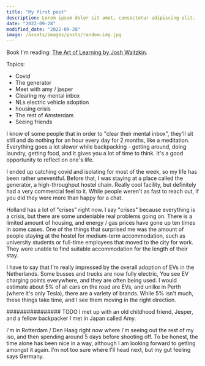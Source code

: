 ```yaml
---
title: "My first post"
description: Lorem ipsum dolor sit amet, consectetur adipiscing elit.
date: "2022-09-28"
modified_date: "2022-09-28"
image: /assets/images/posts/random-img.jpg
---
```


Book I'm reading: [The Art of Learning by Josh Waitzkin](https://www.goodreads.com/review/show/5015755977).

Topics:
- Covid
- The generator
- Meet with amy / jasper
- Clearing my mental inbox
- NLs electric vehicle adoption
- housing crisis
- The rest of Amsterdam
- Seeing friends 



I know of some people that in order to "clear their mental inbox", they'll sit still and do nothing for an hour every day for 2 months, like a meditation. Everything goes a lot slower while backpacking - getting around, doing laundry, getting food, and it gives you a lot of time to think. It's a good opportunity to reflect on one's life.

I ended up catching covid and isolating for most of the week, so my life has been rather uneventful. Before that, I was staying at a place called the generator, a high-throughput hostel chain. Really cool facility, but definitely had a very commercial feel to it. While people weren't as fast to reach out, if you did they were more than happy for a chat.

Holland has a lot of "crises" right now. I say "crises" because everything is a crisis, but there are some undeniable real problems going on. There is a limited amount of housing, and energy / gas prices have gone up ten times in some cases. One of the things that surprised me was the amount of people staying at the hostel for medium-term accommodation, such as university students or full-time employees that moved to the city for work. They were unable to find suitable accommodation for the length of their stay.

I have to say that I'm really impressed by the overall adoption of EVs in the Netherlands. Some busses and trucks are now fully electric, You see EV charging points everywhere, and they are often being used. I would estimate about 5% of all cars on the road are EVs, and unlike in Perth (where it's only Tesla), there are a variety of brands. While 5% isn't much, these things take time, and I see them moving in the right direction.


################ TODO
I met up with an old childhood friend, Jesper, and a fellow backpacker I met in Japan called Amy. 

I'm in Rotterdam / Den Haag right now where I'm seeing out the rest of my iso, and then spending around 5 days before shooting off. To be honest, the time alone has been nice in a way, although I am looking forward to getting amongst it again. I'm not too sure where I'll head next, but my gut feeling says Germany. 


